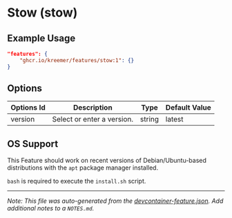 
# Stow (stow)



## Example Usage

```json
"features": {
    "ghcr.io/kreemer/features/stow:1": {}
}
```

## Options

| Options Id | Description | Type | Default Value |
|-----|-----|-----|-----|
| version | Select or enter a version. | string | latest |

## OS Support

This Feature should work on recent versions of Debian/Ubuntu-based distributions with the `apt` package manager installed.

`bash` is required to execute the `install.sh` script.


---

_Note: This file was auto-generated from the [devcontainer-feature.json](https://github.com/kreemer/features/blob/main/src/stow/devcontainer-feature.json).  Add additional notes to a `NOTES.md`._
